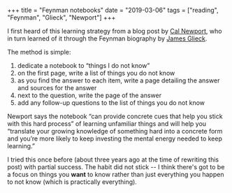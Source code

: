 +++
title = "Feynman notebooks"
date = "2019-03-06"
tags = ["reading", "Feynman", "Glieck", "Newport"]
+++

I first heard of this learning strategy from a blog post by [Cal Newport](http://calnewport.com/blog/2015/11/25/the-feynman-notebook-method/), who in turn learned of it through the Feynman biography by [James Glieck](https://www.goodreads.com/book/show/98685.Genius).

<!--more-->

The method is simple:

  1.  dedicate a notebook to “things I do not know”
  2.  on the first page, write a list of things you do not know
  3.  as you find the answer to each item, write a page detailing the answer and sources for the answer
  4.  next to the question, write the page of the answer
  5.  add any follow-up questions to the list of things you do not know

Newport says the notebook “can provide concrete cues that help you stick with this hard process” of learning unfamiliar things and will help you “translate your growing knowledge of something hard into a concrete form and you’re more likely to keep investing the mental energy needed to keep learning.”

I tried this once before (about three years ago at the time of rewriting this post) with partial success. The habit did not stick -- I think there's got to be a focus on things you **want** to know rather than just everything you happen to not know (which is practically everything).
